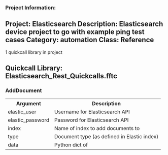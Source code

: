 ### Project Information:
Project: Elasticsearch
Description: Elasticsearch device project to go with example ping test cases
Category: automation
Class: Reference
 ----
1 quickcall library in project
## Quickcall Library: Elasticsearch_Rest_Quickcalls.fftc
### AddDocument
<table><tr><th>Argument</th><th>Description</th></tr>
<tr><td>elastic_user</td><td>Username for Elasticsearch API</tr></td>
<tr><td>elastic_password</td><td>Password for Elasticsearch API</tr></td>
<tr><td>index</td><td>Name of index to add documents to</tr></td>
<tr><td>type</td><td>Document type (as defined in Elastic index)</tr></td>
<tr><td>data</td><td>Python dict of </tr></td></table>
